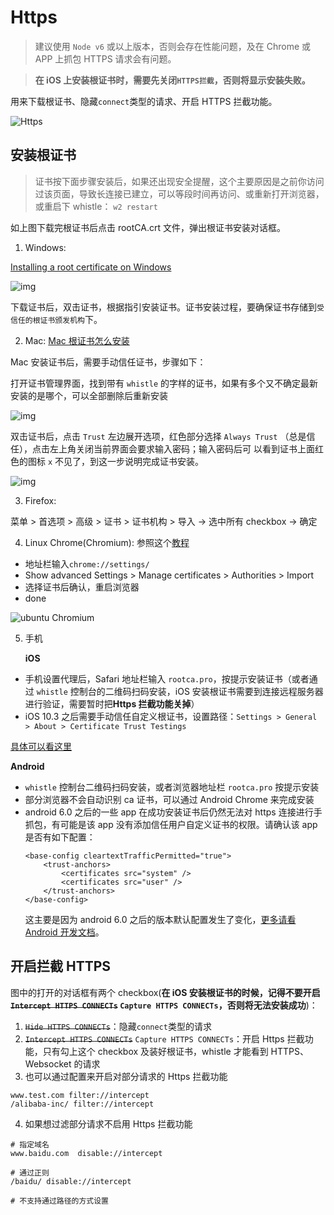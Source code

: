 # Https

> 建议使用 `Node v6` 或以上版本，否则会存在性能问题，及在 Chrome 或 APP 上抓包 HTTPS 请求会有问题。

> **在 iOS 上安装根证书时，需要先关闭`HTTPS拦截`，否则将显示安装失败。**

用来下载根证书、隐藏`connect`类型的请求、开启 HTTPS 拦截功能。

![Https](../img/https.gif)

## 安装根证书

> 证书按下面步骤安装后，如果还出现安全提醒，这个主要原因是之前你访问过该页面，导致长连接已建立，可以等段时间再访问、或重新打开浏览器，或重启下 whistle： `w2 restart`

如上图下载完根证书后点击 rootCA.crt 文件，弹出根证书安装对话框。

1. Windows:

[Installing a root certificate on Windows](https://msdn.microsoft.com/zh-cn/library/cc750534.aspx)

![img](../img/windows_rootca.jpeg)

下载证书后，双击证书，根据指引安装证书。证书安装过程，要确保证书存储到`受信任的根证书颁发机构`下。

2. Mac: [Mac 根证书怎么安装](http://zhidao.baidu.com/link?url=bQ8ZnDTxUIlqruQ56NYjBmwztWPlZtv9AIRazkoKeMsdpAq7mcwXOHQduRwmHV1M2hf143vqBxHzKb1tg0L03DJoj6XS109P8zBNF1E9uU_)

Mac 安装证书后，需要手动信任证书，步骤如下：

打开证书管理界面，找到带有 `whistle` 的字样的证书，如果有多个又不确定最新安装的是哪个，可以全部删除后重新安装

![img](https://ae01.alicdn.com/kf/HTB1ZtoBdYsTMeJjSszh763GCFXai.png)

双击证书后，点击 `Trust` 左边展开选项，红色部分选择 `Always Trust` （总是信任），点击左上角关闭当前界面会要求输入密码；输入密码后可
以看到证书上面红色的图标 `x` 不见了，到这一步说明完成证书安装。

![img](https://ae01.alicdn.com/kf/HTB1UWItd8USMeJjy1zk761WmpXaT.png)

3. Firefox:

菜单 > 首选项 > 高级 > 证书 > 证书机构 > 导入 -> 选中所有 checkbox -> 确定

4. Linux Chrome(Chromium): 参照这个[教程](http://www.richud.com/wiki/Ubuntu_chrome_browser_import_self_signed_certificate)

- 地址栏输入`chrome://settings/`
- Show advanced Settings > Manage certificates > Authorities > Import
- 选择证书后确认，重启浏览器
- done

![ubuntu Chromium](https://cloud.githubusercontent.com/assets/16034964/20553721/9c3d1bda-b191-11e6-880f-9fd6976b95cc.png)

5. 手机

   **iOS**

- 手机设置代理后，Safari 地址栏输入 `rootca.pro`，按提示安装证书（或者通过 `whistle` 控制台的二维码扫码安装，iOS 安装根证书需要到连接远程服务器进行验证，需要暂时把**Https 拦截功能关掉**）
- iOS 10.3 之后需要手动信任自定义根证书，设置路径：`Settings > General > About > Certificate Trust Testings`

[具体可以看这里](http://www.neglectedpotential.com/2017/04/trusting-custom-root-certificates-on-ios-10-3/)

**Android**

- `whistle` 控制台二维码扫码安装，或者浏览器地址栏 `rootca.pro` 按提示安装
- 部分浏览器不会自动识别 ca 证书，可以通过 Android Chrome 来完成安装
- android 6.0 之后的一些 app 在成功安装证书后仍然无法对 https 连接进行手抓包，有可能是该 app 没有添加信任用户自定义证书的权限。请确认该 app 是否有如下配置：
  ```
  <base-config cleartextTrafficPermitted="true">
      <trust-anchors>
          <certificates src="system" />
          <certificates src="user" />
      </trust-anchors>
  </base-config>
  ```
  这主要是因为 android 6.0 之后的版本默认配置发生了变化，[更多请看 Android 开发文档](https://developer.android.com/training/articles/security-config#base-config)。

## 开启拦截 HTTPS

图中的打开的对话框有两个 checkbox(**在 iOS 安装根证书的时候，记得不要开启 ~~`Intercept HTTPS CONNECTs`~~ `Capture HTTPS CONNECTs`，否则将无法安装成功**)：

1. ~~`Hide HTTPS CONNECTs`~~：隐藏`connect`类型的请求
2. ~~`Intercept HTTPS CONNECTs`~~ `Capture HTTPS CONNECTs`：开启 Https 拦截功能，只有勾上这个 checkbox 及装好根证书，whistle 才能看到 HTTPS、Websocket 的请求
3. 也可以通过配置来开启对部分请求的 Https 拦截功能

```plain
www.test.com filter://intercept
/alibaba-inc/ filter://intercept
```

4. 如果想过滤部分请求不启用 Https 拦截功能

```plain
# 指定域名
www.baidu.com  disable://intercept

# 通过正则
/baidu/ disable://intercept

# 不支持通过路径的方式设置
```

